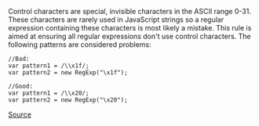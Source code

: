 Control characters are special, invisible characters in the ASCII range 0-31. These characters are rarely used in JavaScript strings so a regular expression containing these characters is most likely a mistake.
This rule is aimed at ensuring all regular expressions don't use control characters.
The following patterns are considered problems:

```
//Bad:
var pattern1 = /\\x1f/;
var pattern2 = new RegExp("\x1f");

//Good:
var pattern1 = /\\x20/;
var pattern2 = new RegExp("\x20");

```

[Source](http://eslint.org/docs/rules/no-control-regex)
